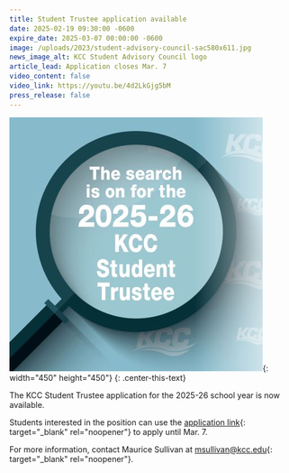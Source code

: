 ```yaml
---
title: Student Trustee application available
date: 2025-02-19 09:30:00 -0600
expire_date: 2025-03-07 00:00:00 -0600
image: /uploads/2023/student-advisory-council-sac580x611.jpg
news_image_alt: KCC Student Advisory Council logo
article_lead: Application closes Mar. 7
video_content: false
video_link: https://youtu.be/4d2LkGjg5bM
press_release: false
---
```

![Apply to become the 2025-26 KCC Student Trustee](/uploads/2023/studenttrustee2025-450x450.jpg "Apply to become the 2025-26 KCC Student Trustee"){: width="450" height="450"}
{: .center-this-text}

The KCC Student Trustee application for the 2025-26 school year is now available.

Students interested in the position can use the [application link](https://form.jotform.com/200476436597161 "Student Trustee application"){: target="_blank" rel="noopener"} to apply until Mar. 7.

For more information, contact Maurice Sullivan at [msullivan@kcc.edu](mailto:msullivan@kcc.edu "Email Maurice Sullivan"){: target="_blank" rel="noopener"}.
